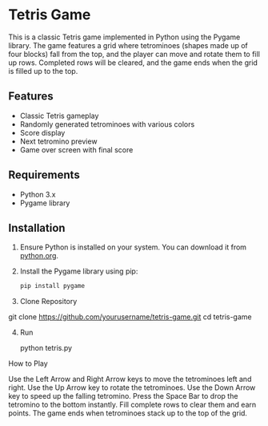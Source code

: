 # Tetris Game

This is a classic Tetris game implemented in Python using the Pygame library. The game features a grid where tetrominoes (shapes made up of four blocks) fall from the top, and the player can move and rotate them to fill up rows. Completed rows will be cleared, and the game ends when the grid is filled up to the top.

## Features

- Classic Tetris gameplay
- Randomly generated tetrominoes with various colors
- Score display
- Next tetromino preview
- Game over screen with final score

## Requirements

- Python 3.x
- Pygame library

## Installation

1. Ensure Python is installed on your system. You can download it from [python.org](https://www.python.org/).

2. Install the Pygame library using pip:

   ```bash
   pip install pygame

3. Clone Repository

  git clone https://github.com/yourusername/tetris-game.git
  cd tetris-game

4. Run
   
   python tetris.py

How to Play

Use the Left Arrow and Right Arrow keys to move the tetrominoes left and right.
Use the Up Arrow key to rotate the tetrominoes.
Use the Down Arrow key to speed up the falling tetromino.
Press the Space Bar to drop the tetromino to the bottom instantly.
Fill complete rows to clear them and earn points.
The game ends when tetrominoes stack up to the top of the grid.
